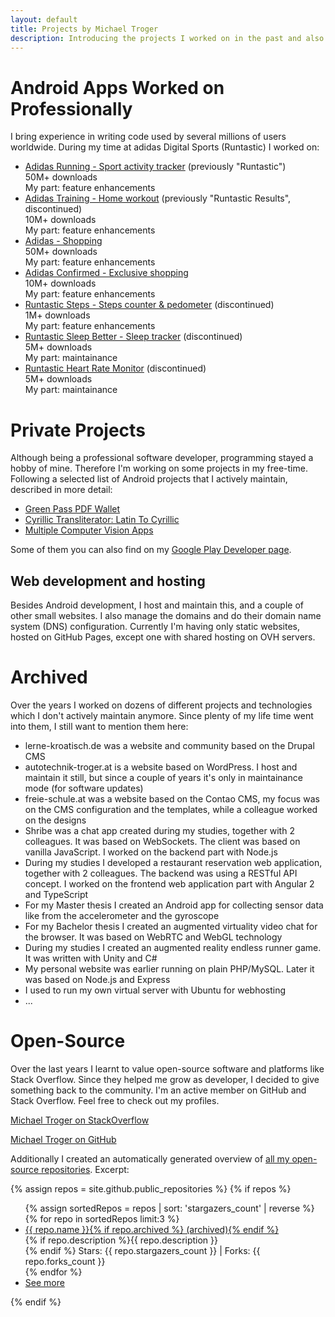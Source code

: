 ```yaml
---
layout: default
title: Projects by Michael Troger
description: Introducing the projects I worked on in the past and also an overview about ongoing ones.
---
```

# Android Apps Worked on Professionally
I bring experience in writing code used by several millions of users worldwide. During my time at adidas Digital Sports (Runtastic) I worked on:
* [Adidas Running - Sport activity tracker](https://play.google.com/store/apps/details?id=com.runtastic.android) (previously "Runtastic")\
  50M+ downloads\
  My part: feature enhancements
* [Adidas Training - Home workout](https://web.archive.org/web/20231020104742/http://play.google.com/store/apps/details?id=com.runtastic.android.results.lite) (previously "Runtastic Results", discontinued)\
  10M+ downloads\
  My part: feature enhancements
* [Adidas - Shopping](https://play.google.com/store/apps/details?id=com.adidas.app)\
  50M+ downloads\
  My part: feature enhancements
* [Adidas Confirmed - Exclusive shopping](https://play.google.com/store/apps/details?id=com.adidas.confirmed.app)\
  10M+ downloads\
  My part: feature enhancements
* [Runtastic Steps - Steps counter & pedometer](https://web.archive.org/web/20190418173635/https://play.google.com/store/apps/details?id=com.runtastic.android.me.lite) (discontinued)\
  1M+ downloads\
  My part: feature enhancements
* [Runtastic Sleep Better - Sleep tracker](https://web.archive.org/web/20240102165257/https://play.google.com/store/apps/details?id=com.runtastic.android.sleepbetter.lite) (discontinued)\
  5M+ downloads\
  My part: maintainance
* [Runtastic Heart Rate Monitor](https://web.archive.org/web/20171226114912/https://play.google.com/store/apps/details?id=com.runtastic.android.heartrate.lite) (discontinued)\
  5M+ downloads\
  My part: maintainance

# Private Projects
Although being a professional software developer, programming stayed a hobby of mine. Therefore I'm working on some projects in my free-time.
Following a selected list of Android projects that I actively maintain, described in more detail:

* [Green Pass PDF Wallet](/greenpass)
* [Cyrillic Transliterator: Latin To Cyrillic](/latintocyrillic)
* [Multiple Computer Vision Apps](/computervision)

Some of them you can also find on my [Google Play Developer page](https://play.google.com/store/apps/developer?id=Michael+Troger).

## Web development and hosting
Besides Android development, I host and maintain this, and a couple of other small websites. 
I also manage the domains and do their domain name system (DNS) configuration.
Currently I'm having only static websites, hosted on GitHub Pages, except one with shared hosting on OVH servers.

# Archived
Over the years I worked on dozens of different projects and technologies which I don't actively maintain anymore.
Since plenty of my life time went into them, I still want to mention them here:

* lerne-kroatisch.de was a website and community based on the Drupal CMS
* autotechnik-troger.at is a website based on WordPress. I host and maintain it still, 
  but since a couple of years it's only in maintainance mode (for software updates)
* freie-schule.at was a website based on the Contao CMS, my focus was on the CMS configuration and the templates, while a colleague worked on the designs
* Shribe was a chat app created during my studies, together with 2 colleagues. It was based on WebSockets. The client was based on vanilla JavaScript. I worked on the backend part with Node.js
* During my studies I developed a restaurant reservation web application, together with 2 colleagues. The backend was using a RESTful API concept. I worked on the frontend web application part with Angular 2 and TypeScript
* For my Master thesis I created an Android app for collecting sensor data like from the accelerometer and the gyroscope
* For my Bachelor thesis I created an augmented virtuality video chat for the browser. It was based on WebRTC and WebGL technology
* During my studies I created an augmented reality endless runner game. It was written with Unity and C#
* My personal website was earlier running on plain PHP/MySQL. Later it was based on Node.js and Express
* I used to run my own virtual server with Ubuntu for webhosting
* ...

# Open-Source
Over the last years I learnt to value open-source software and platforms like Stack Overflow. 
Since they helped me grow as developer, I decided to give something back to the community.
I'm an active member on GitHub and Stack Overflow. Feel free to check out my profiles.

[Michael Troger on StackOverflow](https://stackoverflow.com/users/5155371/michael-troger)

[Michael Troger on GitHub](https://github.com/michaeltroger)

Additionally I created an automatically generated overview of [all my open-source repositories](/repositories). Excerpt:

{% assign repos = site.github.public_repositories %}
{% if repos %}
<ul>
  {% assign sortedRepos = repos | sort: 'stargazers_count' | reverse %}
  {% for repo in sortedRepos limit:3 %}
    <li>
       <a href="{{ repo.html_url }}">{{ repo.name }}{% if repo.archived %} (archived){% endif %}</a><br>
        {% if repo.description %}{{ repo.description }}<br>{% endif %}  
        Stars: {{ repo.stargazers_count }} | Forks: {{ repo.forks_count }}
    </li>
  {% endfor %}
    <li><a href="/repositories">See more</a></li>
</ul>
{% endif %}
